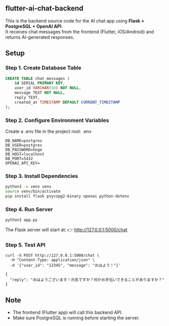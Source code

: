 ## **flutter-ai-chat-backend**
This is the backend source code for the AI chat app using **Flask + PostgreSQL + OpenAI API**.  
It receives chat messages from the frontend (Flutter, iOS/Android) and returns AI-generated responses.


## **Setup**
### Step 1. Create Database Table
```sql
CREATE TABLE chat_messages (
    id SERIAL PRIMARY KEY,
    user_id VARCHAR(50) NOT NULL,
    message TEXT NOT NULL,
    reply TEXT,
    created_at TIMESTAMP DEFAULT CURRENT_TIMESTAMP
);
```

### Step 2. Configure Environment Variables
Create a .env file in the project root:
.env
```
DB_NAME=postgres
DB_USER=postgres
DB_PASSWORD=hoge
DB_HOST=localhost
DB_PORT=5432
OPENAI_API_KEY=
```

### Step 3. Install Dependencies
```bash
python3 -m venv venv
source venv/bin/activate
pip install flask psycopg2-binary openai python-dotenv
```

### Step 4. Run Server
```
python3 app.py
```

The Flask server will start at:
👉 http://127.0.0.1:5000/chat

### Step 5. Test API
```
curl -X POST http://127.0.0.1:5000/chat \
  -H "Content-Type: application/json" \
  -d '{"user_id": "12345", "message": "おはよう！"}'
```

```
{
  "reply": "おはようございます！元気ですか？何かお手伝いできることがありますか？"
}
```

## Note 
- The frontend (Flutter app) will call this backend API.
- Make sure PostgreSQL is running before starting the server.